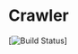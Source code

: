 # Crawler
[![Build Status](http://ppa.launchpad.net/couchdb/stable/ubuntu/dists/trusty/Release.gpg)]
